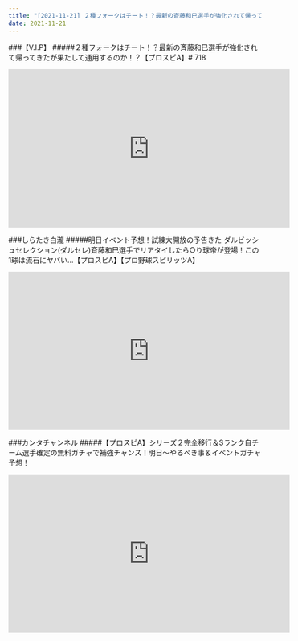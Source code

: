 ```yaml
---
title: "[2021-11-21] ２種フォークはチート！？最新の斉藤和巳選手が強化されて帰ってきたが果たして通用するのか！？【プロスピA】# 718 他"
date: 2021-11-21
---
```

###【V.I.P】
#####２種フォークはチート！？最新の斉藤和巳選手が強化されて帰ってきたが果たして通用するのか！？【プロスピA】# 718
<iframe width="560" height="315" src="https://www.youtube.com/embed/UitkGadLXvQ" frameborder="0" allow="accelerometer; autoplay; clipboard-write; encrypted-media; gyroscope; picture-in-picture" allowfullscreen></iframe>

###しらたき白瀧
#####明日イベント予想！試練大開放の予告きた ダルビッシュセレクション(ダルセレ)斉藤和巳選手でリアタイしたら○り球帝が登場！この1球は流石にヤバい…【プロスピA】【プロ野球スピリッツA】
<iframe width="560" height="315" src="https://www.youtube.com/embed/8EtkZilG3do" frameborder="0" allow="accelerometer; autoplay; clipboard-write; encrypted-media; gyroscope; picture-in-picture" allowfullscreen></iframe>

###カンタチャンネル
#####【プロスピA】シリーズ２完全移行＆Sランク自チーム選手確定の無料ガチャで補強チャンス！明日～やるべき事＆イベントガチャ予想！
<iframe width="560" height="315" src="https://www.youtube.com/embed/L7DZZo7j7fo" frameborder="0" allow="accelerometer; autoplay; clipboard-write; encrypted-media; gyroscope; picture-in-picture" allowfullscreen></iframe>

